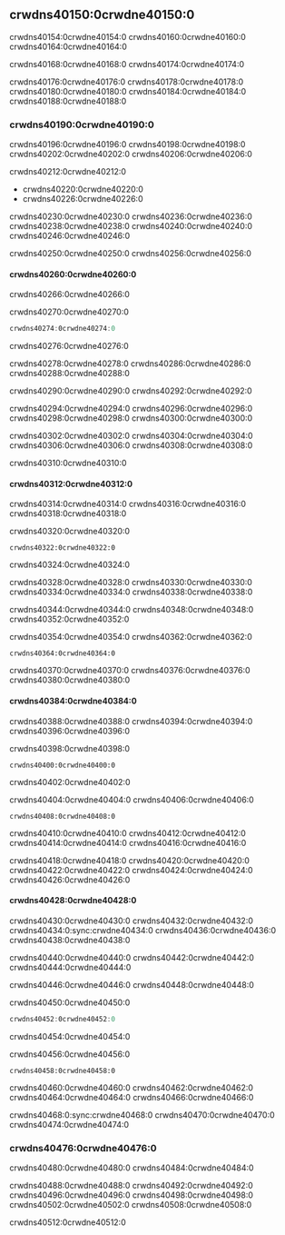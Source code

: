 ## crwdns40150:0crwdne40150:0

crwdns40154:0crwdne40154:0 crwdns40160:0crwdne40160:0 crwdns40164:0crwdne40164:0

crwdns40168:0crwdne40168:0 crwdns40174:0crwdne40174:0

crwdns40176:0crwdne40176:0 crwdns40178:0crwdne40178:0 crwdns40180:0crwdne40180:0 crwdns40184:0crwdne40184:0 crwdns40188:0crwdne40188:0

### crwdns40190:0crwdne40190:0

crwdns40196:0crwdne40196:0 crwdns40198:0crwdne40198:0 crwdns40202:0crwdne40202:0 crwdns40206:0crwdne40206:0

crwdns40212:0crwdne40212:0

* crwdns40220:0crwdne40220:0
* crwdns40226:0crwdne40226:0

crwdns40230:0crwdne40230:0 crwdns40236:0crwdne40236:0 crwdns40238:0crwdne40238:0 crwdns40240:0crwdne40240:0 crwdns40246:0crwdne40246:0

crwdns40250:0crwdne40250:0 crwdns40256:0crwdne40256:0

#### crwdns40260:0crwdne40260:0

crwdns40266:0crwdne40266:0

<span class="filename">crwdns40270:0crwdne40270:0</span>

```rust
crwdns40274:0crwdne40274:0
```


<span class="caption">crwdns40276:0crwdne40276:0</span>

crwdns40278:0crwdne40278:0 crwdns40286:0crwdne40286:0 crwdns40288:0crwdne40288:0

crwdns40290:0crwdne40290:0 crwdns40292:0crwdne40292:0

crwdns40294:0crwdne40294:0 crwdns40296:0crwdne40296:0 crwdns40298:0crwdne40298:0 crwdns40300:0crwdne40300:0

crwdns40302:0crwdne40302:0 crwdns40304:0crwdne40304:0 crwdns40306:0crwdne40306:0 crwdns40308:0crwdne40308:0

crwdns40310:0crwdne40310:0

#### crwdns40312:0crwdne40312:0

crwdns40314:0crwdne40314:0 crwdns40316:0crwdne40316:0 crwdns40318:0crwdne40318:0

<span class="filename">crwdns40320:0crwdne40320:0</span>

```rust,ignore,does_not_compile
crwdns40322:0crwdne40322:0
```


<span class="caption">crwdns40324:0crwdne40324:0</span>

crwdns40328:0crwdne40328:0 crwdns40330:0crwdne40330:0 crwdns40334:0crwdne40334:0 crwdns40338:0crwdne40338:0

crwdns40344:0crwdne40344:0 crwdns40348:0crwdne40348:0 crwdns40352:0crwdne40352:0

crwdns40354:0crwdne40354:0 crwdns40362:0crwdne40362:0

```console
crwdns40364:0crwdne40364:0
```

crwdns40370:0crwdne40370:0 crwdns40376:0crwdne40376:0 crwdns40380:0crwdne40380:0

#### crwdns40384:0crwdne40384:0

crwdns40388:0crwdne40388:0 crwdns40394:0crwdne40394:0 crwdns40396:0crwdne40396:0

<span class="filename">crwdns40398:0crwdne40398:0</span>

```rust,ignore,does_not_compile
crwdns40400:0crwdne40400:0
```


<span class="caption">crwdns40402:0crwdne40402:0</span>

crwdns40404:0crwdne40404:0 crwdns40406:0crwdne40406:0

```console
crwdns40408:0crwdne40408:0
```

crwdns40410:0crwdne40410:0 crwdns40412:0crwdne40412:0 crwdns40414:0crwdne40414:0 crwdns40416:0crwdne40416:0

crwdns40418:0crwdne40418:0 crwdns40420:0crwdne40420:0 crwdns40422:0crwdne40422:0 crwdns40424:0crwdne40424:0 crwdns40426:0crwdne40426:0

#### crwdns40428:0crwdne40428:0

crwdns40430:0crwdne40430:0 crwdns40432:0crwdne40432:0 crwdns40434:0:sync:crwdne40434:0<!-- ignore --> crwdns40436:0crwdne40436:0 crwdns40438:0crwdne40438:0

crwdns40440:0crwdne40440:0 crwdns40442:0crwdne40442:0 crwdns40444:0crwdne40444:0

crwdns40446:0crwdne40446:0 crwdns40448:0crwdne40448:0

<span class="filename">crwdns40450:0crwdne40450:0</span>

```rust
crwdns40452:0crwdne40452:0
```


<span class="caption">crwdns40454:0crwdne40454:0</span>

crwdns40456:0crwdne40456:0

<!-- Not extracting output because changes to this output aren't significant;
the changes are likely to be due to the threads running differently rather than
changes in the compiler -->

```text
crwdns40458:0crwdne40458:0
```

crwdns40460:0crwdne40460:0 crwdns40462:0crwdne40462:0 crwdns40464:0crwdne40464:0 crwdns40466:0crwdne40466:0

crwdns40468:0:sync:crwdne40468:0 crwdns40470:0crwdne40470:0 crwdns40474:0crwdne40474:0

### crwdns40476:0crwdne40476:0

crwdns40480:0crwdne40480:0 crwdns40484:0crwdne40484:0

crwdns40488:0crwdne40488:0 crwdns40492:0crwdne40492:0 crwdns40496:0crwdne40496:0 crwdns40498:0crwdne40498:0 crwdns40502:0crwdne40502:0 crwdns40508:0crwdne40508:0

crwdns40512:0crwdne40512:0
